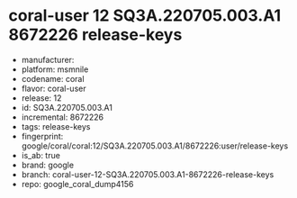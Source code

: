 # coral-user 12 SQ3A.220705.003.A1 8672226 release-keys
- manufacturer: 
- platform: msmnile
- codename: coral
- flavor: coral-user
- release: 12
- id: SQ3A.220705.003.A1
- incremental: 8672226
- tags: release-keys
- fingerprint: google/coral/coral:12/SQ3A.220705.003.A1/8672226:user/release-keys
- is_ab: true
- brand: google
- branch: coral-user-12-SQ3A.220705.003.A1-8672226-release-keys
- repo: google_coral_dump4156
